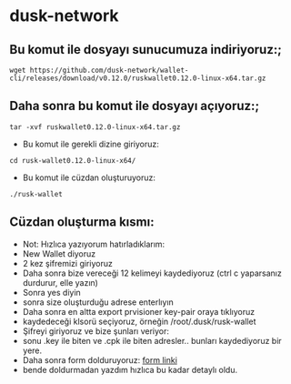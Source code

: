 # dusk-network
## Bu komut ile dosyayı sunucumuza indiriyoruz:;
```
wget https://github.com/dusk-network/wallet-cli/releases/download/v0.12.0/ruskwallet0.12.0-linux-x64.tar.gz
```
## Daha sonra bu komut ile dosyayı açıyoruz:;

```
tar -xvf ruskwallet0.12.0-linux-x64.tar.gz
```

 * Bu komut ile gerekli dizine giriyoruz:

```
cd rusk-wallet0.12.0-linux-x64/
```
* Bu komut ile cüzdan oluşturuyoruz:
```
./rusk-wallet
```

## Cüzdan oluşturma kısmı:

* Not: Hızlıca yazıyorum hatırladıklarım:
* New Wallet diyoruz
* 2 kez şifremizi giriyoruz
* Daha sonra bize vereceği 12 kelimeyi kaydediyoruz (ctrl c yaparsanız durdurur, elle yazın)
* Sonra yes diyin
* sonra size oluşturduğu adrese enterlıyın 
* Daha sonra en altta export prvisioner key-pair oraya tıklıyoruz
* kaydedeceği klsorü seçiyoruz, örneğin /root/.dusk/rusk-wallet
* Şifreyi giriyoruz ve bize şunları veriyor:
* sonu .key ile biten ve .cpk ile biten adresler.. bunları kaydediyoruz bir yere.
* Daha sonra form dolduruyoruz: [form linki](https://docs.google.com/forms/d/e/1FAIpQLScxABRnszbBEaTZAIg2TwfJVIq0kRggy8QK2MRBTO7vuyP_Ug/viewform)
* bende doldurmadan yazdım hızlıca bu kadar detaylı oldu.



